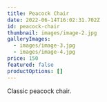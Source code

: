 ```yaml
---
title: Peacock Chair
date: 2022-06-14T16:02:31.702Z
id: peacock-chair
thumbnail: images/image-2.jpg
galleryImages:
  - images/image-3.jpg
  - images/image-4.jpg
price: 150
featured: false
productOptions: []
---
```

Classic peacock chair.
